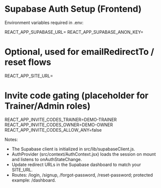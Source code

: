 # Supabase Auth Setup (Frontend)

Environment variables required in .env:

REACT_APP_SUPABASE_URL=<your-supabase-url>
REACT_APP_SUPABASE_ANON_KEY=<your-supabase-anon-key>
# Optional, used for emailRedirectTo / reset flows
REACT_APP_SITE_URL=<public-site-url>

# Invite code gating (placeholder for Trainer/Admin roles)
REACT_APP_INVITE_CODES_TRAINER=DEMO-TRAINER
REACT_APP_INVITE_CODES_OWNER=DEMO-OWNER
REACT_APP_INVITE_CODES_ALLOW_ANY=false

Notes:
- The Supabase client is initialized in src/lib/supabaseClient.js.
- AuthProvider (src/context/AuthContext.jsx) loads the session on mount and listens to onAuthStateChange.
- Update redirect URLs in the Supabase dashboard to match your SITE_URL.
- Routes: /login, /signup, /forgot-password, /reset-password; protected example: /dashboard.
